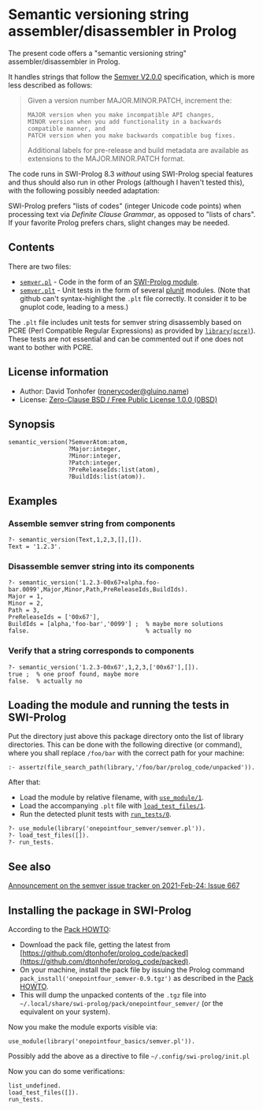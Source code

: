 # Semantic versioning string assembler/disassembler in Prolog

The present code offers a "semantic versioning string" assembler/disassembler in Prolog.

It handles strings that follow the [Semver V2.0.0](https://semver.org/spec/v2.0.0.html) specification, which is more less described as follows:

> Given a version number MAJOR.MINOR.PATCH, increment the:
> 
>     MAJOR version when you make incompatible API changes,
>     MINOR version when you add functionality in a backwards compatible manner, and
>     PATCH version when you make backwards compatible bug fixes.
> 
>  Additional labels for pre-release and build metadata are available as extensions to the MAJOR.MINOR.PATCH format.

The code runs in SWI-Prolog 8.3 _without_ using SWI-Prolog special features
and thus should also run in other Prologs (although I haven't tested this), 
with the following possibly needed adaptation:

SWI-Prolog prefers "lists of codes" (integer Unicode code points) when processing
text via _Definite Clause Grammar_, as opposed to "lists of chars". If your favorite
Prolog prefers chars, slight changes may be needed.

## Contents

There are two files:

- [`semver.pl`](semver.pl) - Code in the form of an [SWI-Prolog module](https://eu.swi-prolog.org/pldoc/man?section=modules).
- [`semver.plt`](semver.plt) - Unit tests in the form of several [plunit](https://eu.swi-prolog.org/pldoc/doc_for?object=section(%27packages/plunit.html%27)) modules. (Note that github can't syntax-highlight the `.plt` file correctly. It consider it to be gnuplot code, leading to a mess.)

The `.plt` file includes unit tests for semver string disassembly 
based on PCRE (Perl Compatible Regular Expressions) as provided by
[`library(pcre)`](https://eu.swi-prolog.org/pldoc/doc_for?object=section(%27packages/pcre.html%27))). 
These tests are not essential and can be commented out if one does not want to bother with PCRE.

## License information

- Author: David Tonhofer (ronerycoder@gluino.name) 
- License: [Zero-Clause BSD / Free Public License 1.0.0 (0BSD)](https://opensource.org/licenses/0BSD)

## Synopsis

```
semantic_version(?SemverAtom:atom,
                 ?Major:integer,
                 ?Minor:integer,
                 ?Patch:integer,
                 ?PreReleaseIds:list(atom),
                 ?BuildIds:list(atom)).
```

## Examples

### Assemble semver string from components

```
?- semantic_version(Text,1,2,3,[],[]).
Text = '1.2.3'.
```

### Disassemble semver string into its components

```
?- semantic_version('1.2.3-00x67+alpha.foo-bar.0099',Major,Minor,Path,PreReleaseIds,BuildIds).
Major = 1,
Minor = 2,
Path = 3,
PreReleaseIds = ['00x67'],
BuildIds = [alpha,'foo-bar','0099'] ;  % maybe more solutions
false.                                 % actually no
```

### Verify that a string corresponds to components

```
?- semantic_version('1.2.3-00x67',1,2,3,['00x67'],[]).
true ;  % one proof found, maybe more
false.  % actually no
```

## Loading the module and running the tests in SWI-Prolog

Put the directory just above this package directory
onto the list of library directories. This can be done with the
following directive (or command), where you shall replace `/foo/bar` with
the correct path for your machine:

```
:- assertz(file_search_path(library,'/foo/bar/prolog_code/unpacked')).
```

After that:

- Load the module by relative filename, with [`use_module/1`](https://eu.swi-prolog.org/pldoc/doc_for?object=use_module/1).
- Load the accompanying `.plt` file with [`load_test_files/1`](https://eu.swi-prolog.org/pldoc/doc_for?object=load_test_files/1).
- Run the detected plunit tests with [`run_tests/0`](https://eu.swi-prolog.org/pldoc/doc_for?object=run_tests/0).

```
?- use_module(library('onepointfour_semver/semver.pl')).
?- load_test_files([]).
?- run_tests.
```

## See also

[Announcement on the semver issue tracker on 2021-Feb-24: Issue 667](https://github.com/semver/semver/issues/667)

## Installing the package in SWI-Prolog

According to the [Pack HOWTO](https://eu.swi-prolog.org/howto/Pack.txt):

- Download the pack file, getting the latest from [https://github.com/dtonhofer/prolog_code/packed](https://github.com/dtonhofer/prolog_code/packed).
- On your machine, install the pack file by issuing the Prolog command `pack_install('onepointfour_semver-0.9.tgz')` as described in the [Pack HOWTO](https://eu.swi-prolog.org/howto/Pack.txt).
- This will dump the unpacked contents of the `.tgz` file into `~/.local/share/swi-prolog/pack/onepointfour_semver/` (or the equivalent on your system).

Now you make the module exports visible via:

```
use_module(library('onepointfour_basics/semver.pl')).
```

Possibly add the above as a directive to file `~/.config/swi-prolog/init.pl`

Now you can do some verifications:

```
list_undefined.
load_test_files([]).
run_tests.
```
